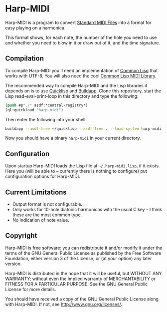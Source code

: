 # Harp-MIDI

Harp-MIDI is a program to convert [Standard MIDI Files](https://en.wikipedia.org/wiki/MIDI#Standard_MIDI_files)
into a format for easy playing on a harmonica.

This format shows, for each note, the number of the hole you need to use and whether you need to blow in it or draw
out of it, and the time signature.

## Compilation

To compile Harp-MIDI you'll need an implementation of [Common Lisp](https://common-lisp.net/) that works with UTF-8.
You will also need the cool [Common Lisp MIDI Library](http://www.doc.gold.ac.uk/isms/lisp/midi/).

The recommended way to compile Harp-MIDI and the Lisp libraries it depends on is to use [Quicklisp](https://www.quicklisp.org/)
and [Buildapp](http://www.xach.com/lisp/buildapp/). Clone this repository, start the Lisp read-eval-print-loop in this directory
and type the following:

```lisp
(push #p"./" asdf:*central-registry*)
(ql:quickload "harp-midi")
```

Then enter the following into your shell:

```sh
buildapp --asdf-tree ~/quicklisp --asdf-tree . --load-system harp-midi --entry harp-midi:harp-midi --output harp-midi
```

Now you should have a binary `harp-midi` in your current directory.

## Configuration

Upon startup Harp-MIDI loads the Lisp file at `~/.harp-midi.lisp`, if it exists. Here you (will be able to &ndash;
currently there is nothing to configure) put configuration options for Harp-MIDI.

## Current Limitations

* Output format is not configurable.
* Only works for 10-hole diatonic harmonicas with the usual C key &ndash; I think these are the most common type.
* No indication of note value.

## Copyright

Harp-MIDI is free software: you can redistribute it and/or modify it under the terms of the GNU General Public License
as published by the Free Software Foundation, either version 3 of the License, or (at your option) any later version.

Harp-MIDI is distributed in the hope that it will be useful, but WITHOUT ANY WARRANTY; without even the implied warranty
of MERCHANTABILITY or FITNESS FOR A PARTICULAR PURPOSE.  See the GNU General Public License for more details.

You should have received a copy of the GNU General Public License along with Harp-MIDI.  If not, see http://www.gnu.org/licenses/.
